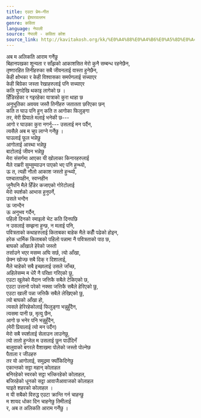 ```yaml
---
title: एउटा प्रेम–गीत
author: ईश्वरवल्लभ
genre: कविता
language: नेपाली
source: नेपाली - कविता कोश
source_link: http://kavitakosh.org/kk/%E0%A4%88%E0%A4%B6%E0%A5%8D%E0%A4%B5%E0%A4%B0%E0%A4%B5%E0%A4%B2%E0%A5%8D%E0%A4%B2%E0%A4%AD
---
```


अब म अलिकति आराम गर्नेछु  
बिहानपखका शून्यता र साँझको आकाशसित मेरो कुनै सम्बन्ध रहनेछैन,  
तृष्णारहित तिनीहरुका सबै जीवनलाई वास्ता हुनेछैन,  
केही क्षोभका र केही विश्वासका समर्पणलाई सच्याएर  
केही बिग्रेका जस्ता रेखाहरुलाई पनि सच्याएर  
कति युगदेखि थकाइ लागेको छ ।  
हिँडिरहेका र गइरहेका यात्राको कुरा थाहा छ  
अनुभूतिका अवयव जस्तै तिनीहरु जतातता छरिएका छन्  
कति त घाउ पनि हुन् कति त आगोका फिलुङ्गा  
तर, मेरी प्रियाले मलाई भनेकी छ---  
आगो र घाउका कुरा नगर्नू--- उसलाई मन पर्दैन,  
त्यसैले अब म चुप लाग्ने गर्नेछु ।  
घाउलाई फूल भन्नेछु  
आगोलाई आस्था भन्नेछु  
बाटोलाई जीवन भन्नेछु  
मेरा संसर्गमा आएका यी खोलाका किनारहरुलाई  
मैले राम्ररी सुम्सुम्याउन पाएको भए पनि हुन्थ्यो,  
ऊ त, त्यही नौलो आकाश जस्तो हुन्थ्यो,  
पश्चातापहीन, स्वप्नहीन  
जुनैपनि मैले हिँडेर कजाएको गोरेटोलाई  
मेरो स्पर्शको आभास हुनुपर्ने,  
उसले भन्दैन  
ऊ जान्दैन  
ऊ अनुभव गर्दैन,  
पहिलो दिनको रमाइलो भेट कति दिनपछि  
न उसलाई सम्झना हुन्छ, न मलाई पनि,  
पवित्रताको कथाहरुलाई किताबका बाहेक मैले कहीँ पढेको होइन,  
हरेक धार्मिक किताबको पहिलो पन्नामा नै पवित्रताको पाठ छ,  
बाघको आँखाले हेरेको जस्तो  
तर्साउने भएर मसम्म अघि सर्छ, त्यो आँखा,  
छेक्न खोज्छ सबै दिक् र दिशालाई,  
मैले चाहेको सबै इच्छालाई उसले जाँच्छ,  
अहिलेसम्म म धेरै नै परिक्षा गरिएको छु,  
एउटा खुलेको मैदान जत्तिकै सबैले टेकिएको छ,  
एउटा उत्तानो परेको नक्सा जत्तिकै सबैले हेरिएको छु,  
एउटा खाली पन्ना जत्तिकै सबैले लेखिएको छु,  
त्यो बाघको आँखा हो,  
त्यसले हेरिरहेकोलाई फिलुङ्गा भन्नुहुँदैन,  
त्यसमा पानी छ, मृत्यु छैन,  
आगो छ भनेर पनि भन्नुहुँदैन,  
(मेरी प्रियालाई त्यो मन पर्दैन)  
मेरो सबै स्पर्शलाई सेलाउन लाउनेछु,  
त्यो तातो हुन्जेल म उसलाई छुन पाउँदिनँ  
बालुवाको बगरले वैशाखमा पोलेको जस्तो पोल्नेछ  
पैताला र जीउहरु  
तर यो आगोलाई, समुद्रमा फ्याँकिदिनेछु  
एकान्तको सट्टा महान् कोलाहल  
बनिरहेको स्वरको सट्टा भत्किरहेको कोलाहल,  
बजिरहेको धूनको सट्टा आवाजैआवाजको कोलाहल  
घाइते शहरको कोलाहल ।  
म यी सबैको विरुद्ध एउटा क्रान्ति गर्न चाहन्छु  
म शायद धोका दिन चाहनेछु तिमीलाई  
र, अब त अलिकति आराम गर्नेछु ।
